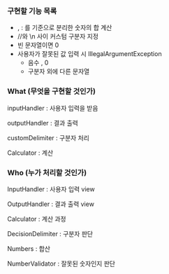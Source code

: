 ### 구현할 기능 목록

- , : 를 기준으로 분리한 숫자의 합 계산
- //와 \n 사이 커스텀 구분자 지정
- 빈 문자열이면 0
- 사용자가 잘못된 값 입력 시 IllegalArgumentException
    - 음수 , 0
    - 구분자 외에 다른 문자열

### What (무엇을 구현할 것인가)

inputHandler : 사용자 입력을 받음

outputHandler : 결과 출력

customDelimiter : 구분자 처리

Calculator : 계산

### Who (누가 처리할 것인가)

InputHandler : 사용자 입력 view

OutputHandler : 결과 출력 view

Calculator : 계산 과정

DecisionDelimiter : 구분자 판단

Numbers : 합산

NumberValidator : 잘못된 숫자인지 판단